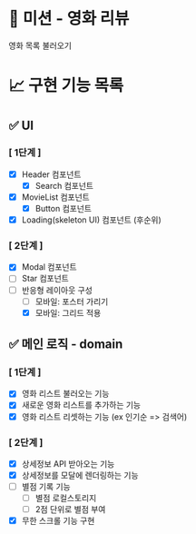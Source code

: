 # 🚀 미션 - 영화 리뷰

영화 목록 불러오기

# 📈 구현 기능 목록

## ✅ UI

### [ 1단계 ]

- [x] Header 컴포넌트
  - [x] Search 컴포넌트
- [x] MovieList 컴포넌트
  - [x] Button 컴포넌트
- [x] Loading(skeleton UI) 컴포넌트 (후순위)

### [ 2단계 ]

- [x] Modal 컴포넌트
- [ ] Star 컴포넌트
- [ ] 반응형 레이아웃 구성
  - [ ] 모바일: 포스터 가리기
  - [x] 모바일: 그리드 적용

## ✅ 메인 로직 - domain

### [ 1단계 ]

- [x] 영화 리스트 불러오는 기능
- [x] 새로운 영화 리스트를 추가하는 기능
- [x] 영화 리스트 리셋하는 기능 (ex 인기순 => 검색어)

### [ 2단계 ]

- [x] 상세정보 API 받아오는 기능
- [x] 상세정보를 모달에 렌더링하는 기능
- [ ] 별점 기록 기능
  - [ ] 별점 로컬스토리지
  - [ ] 2점 단위로 별점 부여
- [x] 무한 스크롤 기능 구현

